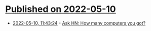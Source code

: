 # [Published on 2022-05-10](index.md)

* [2022-05-10, 11:43:24](https://news.ycombinator.com/item?id=31325893) - [Ask HN: How many computers you got?](https://news.ycombinator.com/item?id=31325893)
